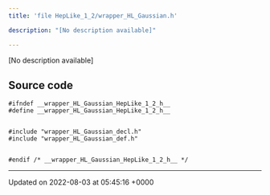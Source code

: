 ```yaml
---
title: 'file HepLike_1_2/wrapper_HL_Gaussian.h'

description: "[No description available]"

---
```







[No description available]




## Source code

```
#ifndef __wrapper_HL_Gaussian_HepLike_1_2_h__
#define __wrapper_HL_Gaussian_HepLike_1_2_h__


#include "wrapper_HL_Gaussian_decl.h"
#include "wrapper_HL_Gaussian_def.h"


#endif /* __wrapper_HL_Gaussian_HepLike_1_2_h__ */
```


-------------------------------

Updated on 2022-08-03 at 05:45:16 +0000

